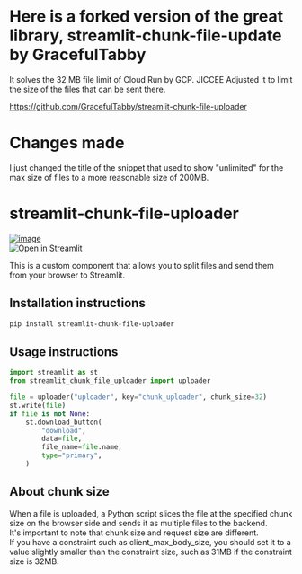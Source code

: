 # Here is a forked version of the great library, streamlit-chunk-file-update by GracefulTabby
It solves the 32 MB file limit of Cloud Run by GCP.
JICCEE Adjusted it to limit the size of the files that can be sent there. 

https://github.com/GracefulTabby/streamlit-chunk-file-uploader

# Changes made

I just changed the title of the snippet that used to show "unlimited" for the max size of files to a more reasonable size of 200MB. 

# streamlit-chunk-file-uploader

[![image](https://img.shields.io/pypi/v/streamlit-chunk-file-uploader.svg)](https://pypi.python.org/pypi/streamlit-chunk-file-uploader)  
[![Open in Streamlit](https://static.streamlit.io/badges/streamlit_badge_black_white.svg)](https://chunk-file-uploader.streamlit.app/)  

This is a custom component that allows you to split files and send them from your browser to Streamlit.

## Installation instructions

```sh
pip install streamlit-chunk-file-uploader
```

## Usage instructions

```python
import streamlit as st
from streamlit_chunk_file_uploader import uploader

file = uploader("uploader", key="chunk_uploader", chunk_size=32)
st.write(file)
if file is not None:
    st.download_button(
        "download",
        data=file,
        file_name=file.name,
        type="primary",
    )

```

## About chunk size
When a file is uploaded, a Python script slices the file at the specified chunk size on the browser side and sends it as multiple files to the backend.  
It's important to note that chunk size and request size are different.  
If you have a constraint such as client_max_body_size, you should set it to a value slightly smaller than the constraint size, such as 31MB if the constraint size is 32MB.  
